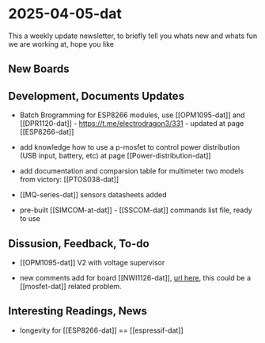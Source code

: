 
# 2025-04-05-dat

This a weekly update newsletter, to briefly tell you whats new and whats fun we are working at, hope you like

## New Boards



## Development, Documents Updates

- Batch Brogramming for ESP8266 modules, use [[OPM1095-dat]] and [[DPR1120-dat]] - https://t.me/electrodragon3/331 - updated at page [[ESP8266-dat]]

- add knowledge how to use a p-mosfet to control power distribution (USB input, battery, etc) at page [[Power-distribution-dat]]

- add documentation and comparsion table for multimeter two models from victory: [[PTOS038-dat]]

- [[MQ-series-dat]] sensors datasheets added 

- pre-built [[SIMCOM-at-dat]] - [[SSCOM-dat]] commands list file, ready to use 

## Dissusion, Feedback, To-do

- [[OPM1095-dat]] V2 with voltage supervisor

- new comments add for board [[NWI1126-dat]], [url here](https://www.electrodragon.com/product/esp-led-strip-board/), this could be a [[mosfet-dat]] related problem. 



## Interesting Readings, News

- longevity for [[ESP8266-dat]] == [[espressif-dat]]



